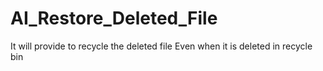 # AI_Restore_Deleted_File
It will provide to recycle the deleted file Even when it is deleted in recycle bin 

